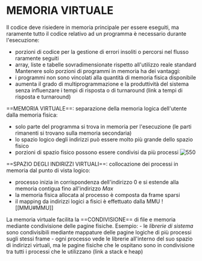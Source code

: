 # MEMORIA VIRTUALE
Il codice deve risiedere in memoria principale per essere eseguiti, ma raramente tutto il codice relativo ad un programma è necessario durante l'esecuzione:
- porzioni di codice per la gestione di errori insoliti o percorsi nel flusso raramente seguiti
- array, liste e tabelle sovradimensionate rispetto all'utilizzo reale standard
Mantenere solo porzioni di programmi in memoria ha dei vantaggi:
- i programmi non sono vincolati alla quantità di memoria fisica disponibile
- aumenta il grado di multiprogrammazione e la produttività del sistema senza influenzare i tempi di risposta o di turnaround (link a tempi di risposta e turnaround)

==MEMORIA VIRTUALE==: separazione della memoria logica dell'utente dalla memoria fisica:
- solo parte del programma si trova in memoria per l'esecuzione (le parti rimanenti si trovano sulla memoria secondaria)
- lo spazio logico degli indirizzi può essere molto più grande dello spazio fisico
- porzioni di spazio fisico possono essere condivisi da più processi
![550](memoria_virtuale.png)

==SPAZIO DEGLI INDIRIZZI VIRTUALI==: collocazione dei processi in memoria dal punto di vista logico:
- processo inizia in corrispondenza dell'indirizzo 0 e si estende alla memoria contigua fino all'indirizzo _Max_
- la memoria fisica allocata al processo è composta da frame sparsi
- il mapping da indirizzi logici a fisici è effettuato dalla MMU
![[MMU#MMU]]

La memoria virtuale facilita la ==CONDIVISIONE== di file e memoria mediante condivisione delle pagine fisiche.
Esempio:
	- le _librerie di sistema_ sono condivisibili mediante mappature delle pagine logiche di più processi sugli stessi frame
	- ogni processo vede le librerie all'interno del suo spazio di indirizzi virtuali, ma le pagine fisiche che le ospitano sono in condivisione tra tutti i processi che le utilizzano
(link a stack e heap)
